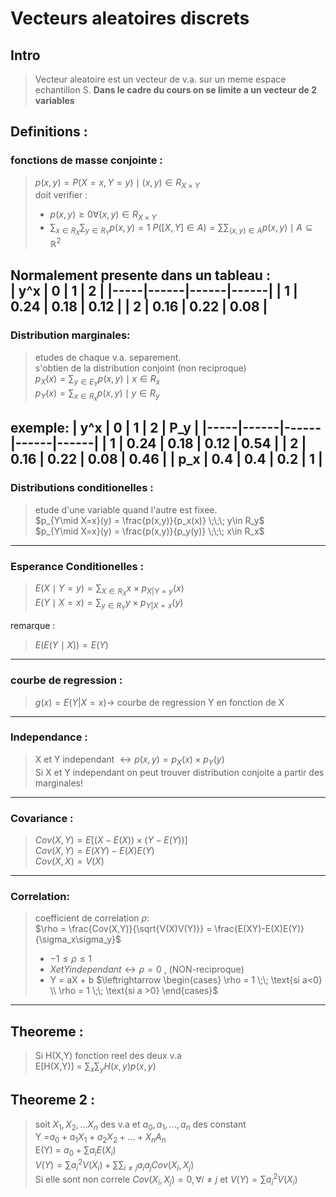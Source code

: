 # Vecteurs aleatoires discrets
## Intro 
> Vecteur aleatoire est un vecteur de v.a. sur un meme espace echantillon S.
> __Dans le cadre du cours on se limite a un vecteur de 2 variables__

## Definitions :
### fonctions de masse conjointe :
> $p(x,y) = P(X=x,Y=y) \mid (x,y) \in R_{X\times Y}$  
> doit verifier : 
>   - $p(x,y) \geq 0 \forall (x,y) \in R_{X\times Y}$
>   - $\sum_{x\in R_X} \sum_{y\in R_Y}p(x,y)=1$
> $P([X,Y]\in A) = \sum \sum_{(x,y)\in A} p(x,y) \;\mid\; A\subseteq \mathbb{R}^2$  

Normalement presente dans un tableau :  
| y^x | 0    | 1    | 2    |
|-----|------|------|------|
| 1   | 0.24 | 0.18 | 0.12 |
| 2   | 0.16 | 0.22 | 0.08 |
---
### Distribution marginales: 
> etudes de chaque v.a. separement.  
> s'obtien de la distribution conjoint (non reciproque)  
> $p_X(x) = \sum_{y\in E_Y} p(x,y)\mid x\in R_x$  
> $p_Y(x) = \sum_{x\in R_x} p(x,y)\mid y\in R_y$  

exemple: 
| y^x | 0    | 1    | 2    | P_y  |
|-----|------|------|------|------|
| 1   | 0.24 | 0.18 | 0.12 | 0.54 |
| 2   | 0.16 | 0.22 | 0.08 | 0.46 |
| p_x | 0.4  | 0.4  | 0.2  | 1    |
---
### Distributions conditionelles :
> etude d'une variable quand l'autre est fixee.  
> $p_{Y\mid X=x}(y) = \frac{p(x,y)}{p_x(x)} \;\;\; y\in R_y$  
> $p_{Y\mid X=x}(y) = \frac{p(x,y)}{p_y(y)} \;\;\; x\in R_x$  
---
### Esperance Conditionelles : 
> $E(X\mid Y=y) = \sum_{X\in R_X} x\times p_{X|Y=y}(x)$  
> $E(Y\mid X=x) = \sum_{y\in R_Y} y\times p_{Y|X=x}(y)$  

remarque :
> $E(E(Y\mid X)) = E(Y)$  

---
### courbe de regression : 
> $g(x) = E(Y|X=x) \rightarrow$ courbe de regression Y en fonction de X

---
### Independance :
> X et Y independant $\leftrightarrow p(x,y) = p_X(x) \times p_Y(y)$  
> Si X et Y independant on peut trouver distribution conjoite a partir des marginales!

---
### Covariance :
> $Cov(X,Y) = E[(X-E(X)) \times (Y-E(Y))]$  
> $Cov(X,Y) = E(XY)-E(X)E(Y)$  
> $Cov(X,X) = V(X)$
---
### Correlation:
> coefficient de correlation $\rho$:  
> $\rho = \frac{Cov(X,Y)}{\sqrt{V(X)V(Y)}} = \frac{E(XY)-E(X)E(Y)}{\sigma_x\sigma_y}$
> + $-1 \leq \rho \leq 1$
> + $X et Y independant \leftrightarrow \rho = 0$ , (NON-reciproque)  
> + Y = aX + b $\leftrightarrow \begin{cases}
    \rho = 1 \;\; \text{si a<0} \\
    \rho = 1 \;\; \text{si a >0}
\end{cases}$  
---
## Theoreme :
> Si H(X,Y) fonction reel des deux v.a   
> E[H(X,Y)] = $\sum_x \sum_y H(x,y)p(x,y)$

## Theoreme 2 : 
> soit $X_1,X_2,...X_n$ des v.a et $a_0,a_1,...,a_n$ des constant  
> Y =$a_0 + a_1X_1 + a_2X_2 +...+X_nA_n$  
> E(Y) = $a_0 + \sum a_iE(X_i)$  
> $V(Y) = \sum a_i^2 V(X_i) + \sum\sum_{i\neq j} a_ia_jCov(X_i,X_j)$  
> Si elle sont non correle $Cov(X_i,X_j) =0, \forall i\neq j$ et $V(Y)=\sum a_i^2 V(X_i)$